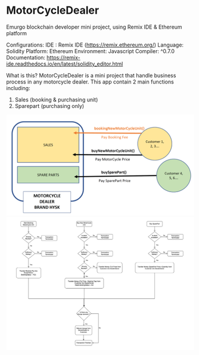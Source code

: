 # MotorCycleDealer
Emurgo blockchain developer mini project, using Remix IDE &amp; Ethereum platform


Configurations:
IDE : Remix IDE (https://remix.ethereum.org/)
Language: Solidity
Platform: Ethereum
Environment:  Javascript
Compiler: ^0.7.0
Documentation: https://remix-ide.readthedocs.io/en/latest/solidity_editor.html


What is this?
MotorCycleDealer is a mini project that handle business process in any motorcycle dealer. This app contain 2 main functions including:
1. Sales (booking & purchasing unit)
2. Sparepart (purchasing only)

<img src="MainFeatures.png">
<img src="MotorCycleDealer.png">
